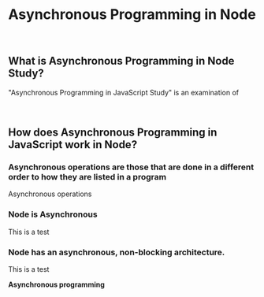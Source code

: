 # Asynchronous Programming in Node

<br>

## What is Asynchronous Programming in Node Study?
"Asynchronous Programming in JavaScript Study" is an examination of 

<br>

## How does Asynchronous Programming in JavaScript work in Node?

### Asynchronous operations are those that are done in a different order to how they are listed in a program
Asynchronous operations

### Node is Asynchronous
This is a test

### Node has an **asynchronous**, **non-blocking** architecture.
This is a test

**Asynchronous programming** 
